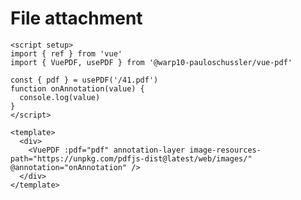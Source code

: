 # File attachment

```vue
<script setup>
import { ref } from 'vue'
import { VuePDF, usePDF } from '@warp10-pauloschussler/vue-pdf'

const { pdf } = usePDF('/41.pdf')
function onAnnotation(value) {
  console.log(value)
}
</script>

<template>
  <div>
    <VuePDF :pdf="pdf" annotation-layer image-resources-path="https://unpkg.com/pdfjs-dist@latest/web/images/" @annotation="onAnnotation" />
  </div>
</template>
```
<ClientOnly>
  <AnnoAttachment />
</ClientOnly>
